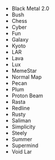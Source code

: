 - Black Metal 2.0
- Bush
- Chess
- Cyber
- Fun
- Galaxy
- Kyoto
- LAR
- Lava
- Lux
- MemeStar
- Normal Map
- Pecan
- Plum
- Proton Beam
- Rasta
- Redline
- Rusty
- Saliman
- Simplicity
- Steely
- Summer
- Supermind
- Void Lar
